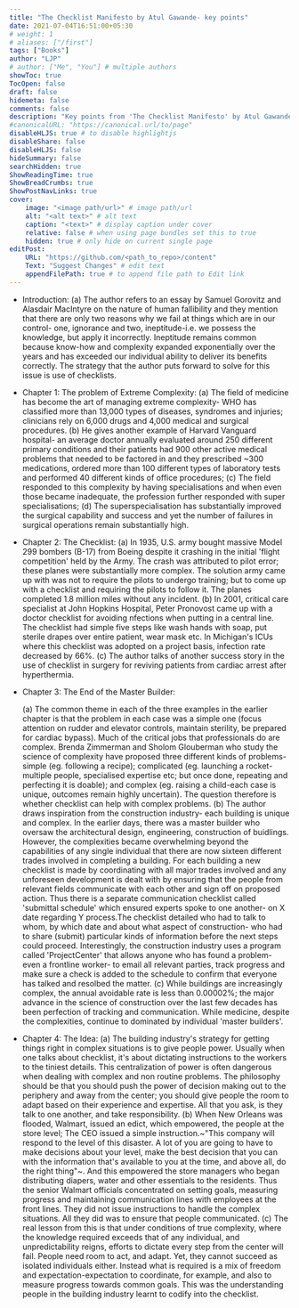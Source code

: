 ```yaml
---
title: "The Checklist Manifesto by Atul Gawande- key points"
date: 2021-07-04T16:51:00+05:30
# weight: 1
# aliases: ["/first"]
tags: ["Books"]
author: "LJP"
# author: ["Me", "You"] # multiple authors
showToc: true
TocOpen: false
draft: false
hidemeta: false
comments: false
description: "Key points from 'The Checklist Manifesto' by Atul Gawande"
#canonicalURL: "https://canonical.url/to/page"
disableHLJS: true # to disable highlightjs
disableShare: false
disableHLJS: false
hideSummary: false
searchHidden: true
ShowReadingTime: true
ShowBreadCrumbs: true
ShowPostNavLinks: true
cover:
    image: "<image path/url>" # image path/url
    alt: "<alt text>" # alt text
    caption: "<text>" # display caption under cover
    relative: false # when using page bundles set this to true
    hidden: true # only hide on current single page
editPost:
    URL: "https://github.com/<path_to_repo>/content"
    Text: "Suggest Changes" # edit text
    appendFilePath: true # to append file path to Edit link
---
```

* Introduction: (a) The author refers to an essay by Samuel Gorovitz and Alasdair MacIntyre on the nature of human fallibility and they mention that there are only two reasons why we fail at things which are in our control- one, ignorance and two, ineptitude-i.e. we possess the knowledge, but apply it incorrectly. Ineptitude remains common because know-how and complexity expanded exponentially over the years and has exceeded our individual ability to deliver its benefits correctly. The strategy that the author puts forward to solve for this issue is use of checklists.

* Chapter 1: The problem of Extreme Complexity:
    (a) The field of medicine has become the art of managing extreme complexity- WHO has classified more than 13,000 types of diseases, syndromes and injuries; clinicians rely on 6,000 drugs and 4,000 medical and surgical procedures.
    (b) He gives another example of Harvard Vanguard hospital- an average doctor annually evaluated around 250 different primary conditions and their patients had 900 other active medical problems that needed to be factored in and they prescribed ~300 medications, ordered more than 100 different types of laboratory tests and performed 40 different kinds of office procedures;
    (c) The field responded to this complexity by having specialisations and when even those became inadequate, the profession further responded with super specialisations;
    (d) The superspecialisation has substantially improved the surgical capability and success and yet the number of failures in surgical operations remain substantially high.

* Chapter 2: The Checklist:
    (a) In 1935, U.S. army bought massive Model 299 bombers (B-17) from Boeing despite it crashing in the initial 'flight competition' held by the Army. The crash was attributed to pilot error; these planes were substantially more complex. The solution army came up with was not to require the pilots to undergo training; but to come up with a checklist and requiring the pilots to follow it. The planes completed 1.8 million miles without any incident.
    (b) In 2001, critical care specialist at John Hopkins Hospital, Peter Pronovost came up with a doctor checklist for avoiding nfections when putting in a central line. The checklist had simple five steps like wash hands with soap, put sterile drapes over entire patient, wear mask etc. In Michigan's ICUs where this checklist was adopted on a project basis, infection rate decreased by 66%.
    (c) The author talks of another success story in the use of checklist in surgery for reviving patients from cardiac arrest after hyperthermia.

*  Chapter 3: The End of the Master Builder:

    (a) The common theme in each of the three examples in the earlier chapter is that the problem in each case was a simple one (focus attention on rudder and elevator controls, maintain sterility, be prepared for cardiac bypass). Much of the critical jobs that professionals do are complex. Brenda Zimmerman and Sholom Glouberman who study the science of complexity have proposed three different kinds of problems- simple (eg. following a recipe); complicated (eg. launching a rocket-multiple people, specialised expertise etc; but once done, repeating and perfecting it is doable); and complex (eg. raising a child-each case is unique, outcomes remain highly uncertain). The question therefore is whether checklist can help with complex problems.
    (b) The author draws inspiration from the construction industry- each building is unique and complex. In the earlier days, there was a master builder who oversaw the architectural design, engineering, construction of buidlings. However, the complexities became overwhelming beyond the capabilities of any single individual that there are now sixteen different trades involved in completing a building. For each building a new checklist is made by coordinating with all major trades involved and any unforeseen development is dealt with by ensuring that the people from relevant fields communicate with each other and sign off on proposed action. Thus there is a separate communication checklist called 'submittal schedule' which ensured experts spoke to one another- on X date regarding Y process.The checklist detailed who had to talk to whom, by which date and about what aspect of construction- who had to share (submit) particular kinds of information before the next steps could proceed. Interestingly, the construction industry uses a program called 'ProjectCenter' that allows anyone who has found a problem- even a frontline worker- to email all relevant parties, track progress and make sure a check is added to the schedule to confirm that everyone has talked and resolbed the matter.
    (c) While buildings are increasingly complex, the annual avoidable rate is less than 0.00002%; the major advance in the science of construction over the last few decades has been perfection of tracking and communication. While medicine, despite the complexities, continue to dominated by individual 'master builders'.

*  Chapter 4: The Idea:
    (a) The building industry's strategy for getting things right in complex situations is to give people power. Usually when one talks about checklist, it's about dictating instructions to the workers to the tiniest details. This centralization of power is often dangerous when dealing with complex and non routine problems. The philosophy should be that you should push the power of decision making out to the periphery and away from the center; you should give people the room to adapt based on their experience and expertise. All that you ask, is they talk to one another, and take responsibility.
    (b) When New Orleans was flooded, Walmart, issued an edict, which empowered, the people at the store level; The CEO issued a simple instruction.~"This company will respond to the level of this disaster. A lot of you are going to have to make decisions about your level, make the best decision that you can with the information that's available to you at the time, and above all, do the right thing"~. And this empowered the store managers who began distributing diapers, water and other essentials to the residents. Thus the senior Walmart officials concentrated on setting goals, measuring progress and maintaining communication lines with employees at the front lines. They did not issue instructions to handle the complex situations. All they did was to ensure that people communicated. 
    (c) The real lesson from this is that under conditions of true complexity, where the knowledge required exceeds that of any individual, and unpredictability reigns, efforts to dictate every step from the center will fail. People need room to act, and adapt. Yet, they cannot succeed as isolated individuals either. Instead what is required is a mix of freedom and expectation-expectation to coordinate, for example, and also to measure progress towards common goals. This was the understanding people in the building industry learnt to codify into the checklist. 

